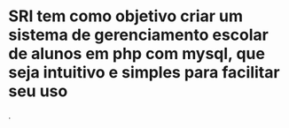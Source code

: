 # SRI tem como objetivo criar um sistema de gerenciamento escolar de alunos em php com mysql, que seja intuitivo e simples para facilitar seu uso
.

